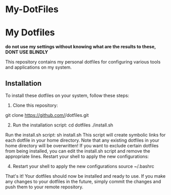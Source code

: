 # My-DotFiles
# My Dotfiles

**do not use my settings without knowing what are the results to these, DONT USE BLINDLY**

This repository contains my personal dotfiles for configuring various tools and applications on my system. 

## Installation

To install these dotfiles on your system, follow these steps:

1. Clone this repository:

git clone https://github.com/<username>/dotfiles.git


2. Run the installation script:
cd dotfiles
./install.sh

Run the install.sh script:
sh install.sh
This script will create symbolic links for each dotfile in your home directory. Note that any existing dotfiles in your home directory will be overwritten!
If you want to exclude certain dotfiles from being installed, you can edit the install.sh script and remove the appropriate lines.
Restart your shell to apply the new configurations:

4. Restart your shell to apply the new configurations
source ~/.bashrc

That's it! Your dotfiles should now be installed and ready to use. If you make any changes to your dotfiles in the future, simply commit the changes and push them to your remote repository.
